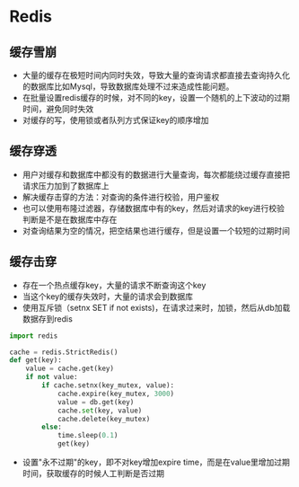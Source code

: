 # Redis

## 缓存雪崩
- 大量的缓存在极短时间内同时失效，导致大量的查询请求都直接去查询持久化的数据库比如Mysql，导致数据库处理不过来造成性能问题。
- 在批量设置redis缓存的时候，对不同的key，设置一个随机的上下波动的过期时间，避免同时失效
- 对缓存的写，使用锁或者队列方式保证key的顺序增加

## 缓存穿透
- 用户对缓存和数据库中都没有的数据进行大量查询，每次都能绕过缓存直接把请求压力加到了数据库上
- 解决缓存击穿的方法：对查询的条件进行校验，用户鉴权
- 也可以使用布隆过滤器，存储数据库中有的key，然后对请求的key进行校验判断是不是在数据库中存在
- 对查询结果为空的情况，把空结果也进行缓存，但是设置一个较短的过期时间

## 缓存击穿
- 存在一个热点缓存key，大量的请求不断查询这个key
- 当这个key的缓存失效时，大量的请求会到数据库
- 使用互斥锁（setnx SET if not exists)，在请求过来时，加锁，然后从db加载数据存到redis
```python
import redis

cache = redis.StrictRedis()
def get(key):
    value = cache.get(key)
    if not value:
        if cache.setnx(key_mutex, value):
            cache.expire(key_mutex, 3000)
            value = db.get(key)
            cache.set(key, value)
            cache.delete(key_mutex)
        else:
            time.sleep(0.1)
            get(key)
```
- 设置"永不过期"的key，即不对key增加expire time，而是在value里增加过期时间，获取缓存的时候人工判断是否过期
